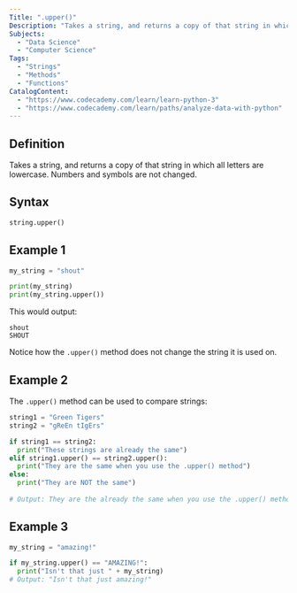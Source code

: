 ```yaml
---
Title: ".upper()"
Description: "Takes a string, and returns a copy of that string in which all letters are lowercase. Numbers and symbols are not changed."
Subjects:
  - "Data Science"
  - "Computer Science"
Tags: 
  - "Strings"
  - "Methods"
  - "Functions"
CatalogContent: 
  - "https://www.codecademy.com/learn/learn-python-3"
  - "https://www.codecademy.com/learn/paths/analyze-data-with-python"
---
```


## Definition 

Takes a string, and returns a copy of that string in which all letters are lowercase. Numbers and symbols are not changed.

## Syntax

```python
string.upper()
```

## Example 1

```python
my_string = "shout"

print(my_string)
print(my_string.upper())
```

This would output:

```
shout
SHOUT
```

Notice how the `.upper()` method does not change the string it is used on.

## Example 2

The `.upper()` method can be used to compare strings:

```python
string1 = "Green Tigers"
string2 = "gReEn tIgErs"

if string1 == string2:
  print("These strings are already the same")
elif string1.upper() == string2.upper():
  print("They are the same when you use the .upper() method")
else:
  print("They are NOT the same")
  
# Output: They are the already the same when you use the .upper() method
```

## Example 3

```python
my_string = "amazing!"

if my_string.upper() == "AMAZING!":
  print("Isn't that just " + my_string)
# Output: "Isn't that just amazing!"
```
